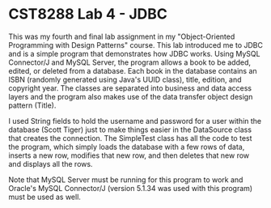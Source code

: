 # CST8288 Lab 4 - JDBC
This was my fourth and final lab assignment in my "Object-Oriented Programming with Design Patterns" course. This lab introduced me to JDBC and is a simple program that demonstrates how JDBC works. Using MySQL Connector/J and MySQL Server, the program allows a book to be added, edited, or deleted from a database. Each book in the database contains an ISBN (randomly generated using Java's UUID class), title, edition, and copyright year. The classes are separated into business and data access layers and the program also makes use of the data transfer object design pattern (Title).

I used String fields to hold the username and password for a user within the database (Scott Tiger) just to make things easier in the DataSource class that creates the connection. The SimpleTest class has all the code to test the program, which simply loads the database with a few rows of data, inserts a new row, modifies that new row, and then deletes that new row and displays all the rows.

Note that MySQL Server must be running for this program to work and Oracle's MySQL Connector/J (version 5.1.34 was used with this program) must be used as well.
